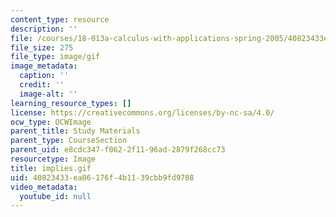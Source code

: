 ```yaml
---
content_type: resource
description: ''
file: /courses/18-013a-calculus-with-applications-spring-2005/40823433ea06176f4b1139cbb9fd9708_implies.gif
file_size: 275
file_type: image/gif
image_metadata:
  caption: ''
  credit: ''
  image-alt: ''
learning_resource_types: []
license: https://creativecommons.org/licenses/by-nc-sa/4.0/
ocw_type: OCWImage
parent_title: Study Materials
parent_type: CourseSection
parent_uid: e8cdc347-f062-2f11-96ad-2879f268cc73
resourcetype: Image
title: implies.gif
uid: 40823433-ea06-176f-4b11-39cbb9fd9708
video_metadata:
  youtube_id: null
---
```

